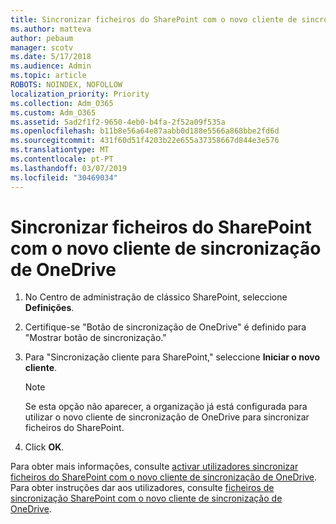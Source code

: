 ```yaml
---
title: Sincronizar ficheiros do SharePoint com o novo cliente de sincronização de OneDrive
ms.author: matteva
author: pebaum
manager: scotv
ms.date: 5/17/2018
ms.audience: Admin
ms.topic: article
ROBOTS: NOINDEX, NOFOLLOW
localization_priority: Priority
ms.collection: Adm_O365
ms.custom: Adm_O365
ms.assetid: 5ad2f1f2-9650-4eb0-b4fa-2f52a09f535a
ms.openlocfilehash: b11b8e56a64e87aabb0d188e5566a868bbe2fd6d
ms.sourcegitcommit: 431f60d51f4203b22e655a37358667d844e3e576
ms.translationtype: MT
ms.contentlocale: pt-PT
ms.lasthandoff: 03/07/2019
ms.locfileid: "30469034"
---
```

# <a name="sync-sharepoint-files-with-the-new-onedrive-sync-client"></a>Sincronizar ficheiros do SharePoint com o novo cliente de sincronização de OneDrive

1. No Centro de administração de clássico SharePoint, seleccione **Definições**.
    
2. Certifique-se "Botão de sincronização de OneDrive" é definido para "Mostrar botão de sincronização."
    
3. Para "Sincronização cliente para SharePoint," seleccione **Iniciar o novo cliente**.
    
    > [!NOTE]
    > Se esta opção não aparecer, a organização já está configurada para utilizar o novo cliente de sincronização de OneDrive para sincronizar ficheiros do SharePoint. 
  
4. Click **OK**.
    
Para obter mais informações, consulte [activar utilizadores sincronizar ficheiros do SharePoint com o novo cliente de sincronização de OneDrive](https://go.microsoft.com/fwlink/?linkid=866433). Para obter instruções dar aos utilizadores, consulte [ficheiros de sincronização SharePoint com o novo cliente de sincronização de OneDrive](https://go.microsoft.com/fwlink/?linkid=866427).
  

